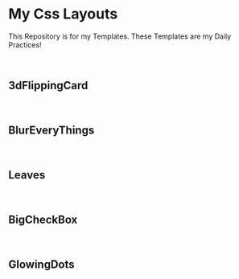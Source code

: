 # My Css Layouts
This Repository is for my Templates. These Templates are my Daily Practices!

<br>

## 3dFlippingCard
<a src="" target="_blank"></a>

<br>

## BlurEveryThings
<a src="" target="_blank"></a>

<br>

## Leaves
<a src="" target="_blank"></a>

<br>

## BigCheckBox
<a src="" target="_blank"></a>

<br>

## GlowingDots
<a src="" target="_blank"></a>

<br>
